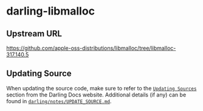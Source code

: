 # darling-libmalloc

## Upstream URL

https://github.com/apple-oss-distributions/libmalloc/tree/libmalloc-317.140.5

## Updating Source

When updating the source code, make sure to refer to the [`Updating Sources`](https://docs.darlinghq.org/contributing/updating-sources/index.html#updating-sources) section from the Darling Docs website. Additional details (if any) can be found in [`darling/notes/UPDATE_SOURCE.md`](darling/notes/UPDATE_SOURCE.md).